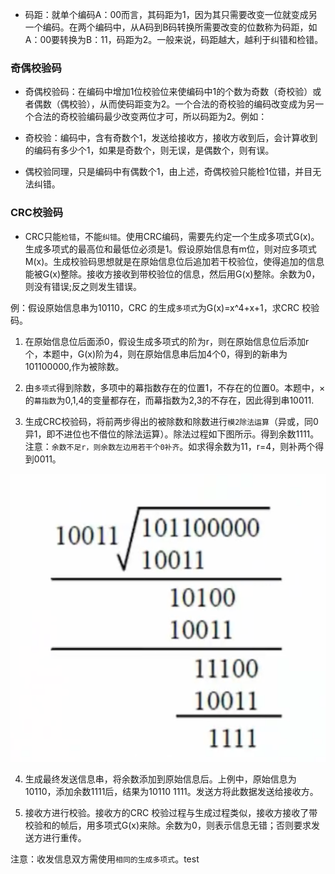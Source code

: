 
- 码距：就单个编码A：00而言，其码距为1，因为其只需要改变一位就变成另一个编码。在两个编码中，从A码到B码转换所需要改变的位数称为码距，如A：00要转换为B：11，码距为2。一般来说，码距越大，越利于纠错和检错。

### 奇偶校验码
- 奇偶校验码：在编码中增加1位校验位来使编码中1的个数为奇数（奇校验）或者偶数（偶校验），从而使码距变为2。一个合法的奇校验的编码改变成为另一个合法的奇校验编码最少改变两位才可，所以码距为2。例如：

- 奇校验：编码中，含有奇数个1，发送给接收方，接收方收到后，会计算收到的编码有多少个1，如果是奇数个，则无误，是偶数个，则有误。

- 偶校验同理，只是编码中有偶数个1，由上述，奇偶校验只能检1位错，并目无法纠错。

### CRC校验码

- CRC只能`检错`，不能`纠错`。使用CRC编码，需要先约定一个生成多项式G(x)。生成多项式的最高位和最低位必须是1。假设原始信息有m位，则对应多项式M(x)。生成校验码思想就是在原始信息位后追加若干校验位，使得追加的信息能被G(x)整除。接收方接收到带校验位的信息，然后用G(x)整除。余数为0，则没有错误;反之则发生错误。

例：假设原始信息串为10110，CRC 的生成`多项式`为G(x)=x^4+x+1，求CRC 校验码。

1. 在原始信息位后面添0，假设生成多项式的阶为r，则在原始信息位后添加r个，本题中，G(x)阶为4，则在原始信息串后加4个0，得到的新串为101100000,作为被除数。

2. 由`多项式`得到除数，多项中的幕指数存在的位置1，不存在的位置0。本题中，×的`幕指数`为0,1,4的变量都存在，而幕指数为2,3的不存在，因此得到串10011.

3. 生成CRC校验码，将前两步得出的被除数和除数进行`模2除法运算`（异或，同0异1，即不进位也不借位的除法运算）。除法过程如下图所示。得到余数1111。注意：`余数不足r，则余数左边用若干个0补齐`。如求得余数为11，r=4，则补两个得到0011。

![gh](https://raw.githubusercontent.com/Skedush/image-raw/main/1698220843000e86slb.png)

4. 生成最终发送信息串，将余数添加到原始信息后。上例中，原始信息为10110，添加余数1111后，结果为10110 1111。发送方将此数据发送给接收方。

5. 接收方进行校验。接收方的CRC 校验过程与生成过程类似，接收方接收了带校验和的帧后，用多项式G(x)来除。余数为0，则表示信息无错；否则要求发送方进行重传。

注意：收发信息双方需使用`相同的生成多项式`。test